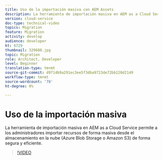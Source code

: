 ```yaml
---
title: Uso de la importación masiva con AEM Assets
description: La herramienta de importación masiva en AEM as a Cloud Service permite a los administradores importar recursos de forma masiva desde el almacenamiento en la nube (Azure Blob Storage o Amazon S3) de forma segura y eficiente.
version: cloud-service
doc-type: technical-video
topics: Migration
feature: Migration
activity: develop
audience: developer
kt: 6729
thumbnail: 329680.jpg
topic: Migration
role: Architect, Developer
level: Beginner
translation-type: tm+mt
source-git-commit: d9714b9a291ec3ee5f3dba9723de72bb120d2149
workflow-type: tm+mt
source-wordcount: '78'
ht-degree: 0%

---
```



# Uso de la importación masiva

La herramienta de importación masiva en AEM as a Cloud Service permite a los administradores importar recursos de forma masiva desde el almacenamiento en la nube (Azure Blob Storage o Amazon S3) de forma segura y eficiente.

>[!VIDEO](https://video.tv.adobe.com/v/329680/?quality=12&learn=on)
